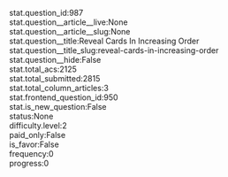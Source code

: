 stat.question_id:987  
stat.question__article__live:None  
stat.question__article__slug:None  
stat.question__title:Reveal Cards In Increasing Order  
stat.question__title_slug:reveal-cards-in-increasing-order  
stat.question__hide:False  
stat.total_acs:2125  
stat.total_submitted:2815  
stat.total_column_articles:3  
stat.frontend_question_id:950  
stat.is_new_question:False  
status:None  
difficulty.level:2  
paid_only:False  
is_favor:False  
frequency:0  
progress:0  
